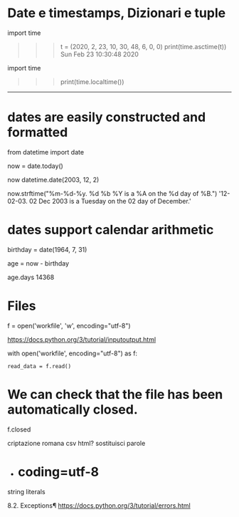 
# Date e timestamps, Dizionari e tuple  

import time
>>> t = (2020, 2, 23, 10, 30, 48, 6, 0, 0)
>>> print(time.asctime(t))
Sun Feb 23 10:30:48 2020


import time
>>> print(time.localtime())

----
# dates are easily constructed and formatted

from datetime import date

now = date.today()

now
datetime.date(2003, 12, 2)

now.strftime("%m-%d-%y. %d %b %Y is a %A on the %d day of %B.")
'12-02-03. 02 Dec 2003 is a Tuesday on the 02 day of December.'

# dates support calendar arithmetic

birthday = date(1964, 7, 31)

age = now - birthday

age.days
14368

# Files


f = open('workfile', 'w', encoding="utf-8")

https://docs.python.org/3/tutorial/inputoutput.html

with open('workfile', encoding="utf-8") as f:

    read_data = f.read()

# We can check that the file has been automatically closed.

f.closed


criptazione romana
csv
html?
sostituisci parole


- # coding=utf-8




string literals




8.2. Exceptions¶
https://docs.python.org/3/tutorial/errors.html